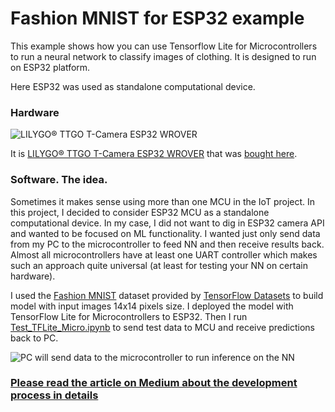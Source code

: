 # Fashion MNIST for ESP32 example

This example shows how you can use Tensorflow Lite for Microcontrollers to run a  neural network to classify images of clothing.  It is designed to
run on ESP32 platform.

Here ESP32 was used as standalone computational device.

### Hardware

![LILYGO® TTGO T-Camera ESP32 WROVER](https://github.com/mr-goldhands/ESP32_Fashion_MNIST/blob/master/docs/hardware/esp32_both_sides.jpg)

It is [LILYGO® TTGO T-Camera ESP32 WROVER](http://www.lilygo.cn/prod_view.aspx?TypeId=50030&Id=1122&FId=t3:50030:3) that was [bought here](https://www.aliexpress.com/item/32968683765.html).

### Software. The idea.

Sometimes it makes sense using more than one MCU in the IoT project. In this project, I decided to consider ESP32 MCU as a standalone computational device. In my case, I did not want to dig in ESP32 camera API and wanted to be focused on ML functionality. I wanted just only send data from my PC to the microcontroller to feed NN and then receive results back. Almost all microcontrollers have at least one UART controller which makes such an approach quite universal (at least for testing your NN on certain hardware).

I used the [Fashion MNIST](https://github.com/zalandoresearch/fashion-mnist) dataset provided by [TensorFlow Datasets](https://www.tensorflow.org/datasets) to build model with input images 14x14 pixels size. I deployed the model with TensorFlow Lite for Microcontrollers to ESP32. Then I run [Test_TFLite_Micro.ipynb](https://github.com/mr-goldhands/ESP32_Fashion_MNIST/blob/master/python/Test_TFLite_Micro.ipynb) to send test data to MCU and receive predictions back to PC.

![PC will send data to the microcontroller to run inference on the NN](https://github.com/mr-goldhands/ESP32_Fashion_MNIST/blob/master/docs/Project_diagram.jpg)

### [Please read the article on Medium about the development process in details](https://medium.com/@dmytro.korablyov/first-steps-with-esp32-and-tensorflow-lite-for-microcontrollers-c2d8e238accf)
